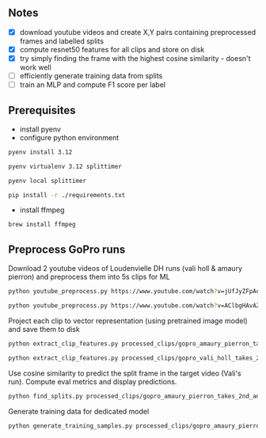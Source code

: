 
## Notes

- [x] download youtube videos and create X,Y pairs containing preprocessed frames and labelled splits
- [x] compute resnet50 features for all clips and store on disk
- [x] try simply finding the frame with the highest cosine similarity - doesn't work well
- [ ] efficiently generate training data from splits
- [ ] train an MLP and compute F1 score per label

## Prerequisites

- install pyenv
- configure python environment

```bash
pyenv install 3.12

pyenv virtualenv 3.12 splittimer

pyenv local splittimer

pip install -r ./requirements.txt
```

- install ffmpeg

```bash
brew install ffmpeg
```

## Preprocess GoPro runs

Download 2 youtube videos of Loudenvielle DH runs (vali holl & amaury pierron) and preprocess them into 5s clips for ML

```bash
python youtube_preprocess.py https://www.youtube.com/watch?v=jUfJyZFpAoY&t=63s&ab_channel=GoProBike --split-times 39.0 --keep-video
```

```bash
python youtube_preprocess.py https://www.youtube.com/watch?v=AClbgHAvAZ4&ab_channel=GoProBike --split-times 43.0 --keep-video
```

Project each clip to vector representation (using pretrained image model) and save them to disk

```bash
python extract_clip_features.py processed_clips/gopro_amaury_pierron_takes_2nd_and_overall_points_lead__loudenvielle__25_uci_dh_mtb_world_cup/ --batch-size 16
```

```bash
python extract_clip_features.py processed_clips/gopro_vali_holl_takes_2nd_place__loudenvielle__25_uci_dh_mtb_world_cup/ --batch-size 16
```

Use cosine similarity to predict the split frame in the target video (Vali's run). Compute eval metrics and display predictions.

```bash
python find_splits.py processed_clips/gopro_amaury_pierron_takes_2nd_and_overall_points_lead__loudenvielle__25_uci_dh_mtb_world_cup processed_clips/gopro_vali_holl_takes_2nd_place__loudenvielle__25_uci_dh_mtb_world_cup
```

Generate training data for dedicated model

```bash
python generate_training_samples.py processed_clips/gopro_amaury_pierron_takes_2nd_and_overall_points_lead__loudenvielle__25_uci_dh_mtb_world_cup processed_clips/gopro_vali_holl_takes_2nd_place__loudenvielle__25_uci_dh_mtb_world_cup
```
